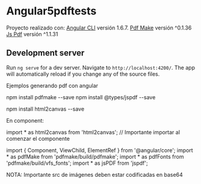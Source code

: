 # Angular5pdftests

Proyecto realizado con:
[Angular CLI](https://github.com/angular/angular-cli) versión 1.6.7.
[Pdf Make](http://pdfmake.org/) versión ^0.1.36
[Js Pdf](http://pdfmake.org/) versión ^1.1.31
## Development server

Run `ng serve` for a dev server. Navigate to `http://localhost:4200/`. The app will automatically reload if you change any of the source files.

Ejemplos generando pdf con angular 

npm install pdfmake --save
npm install @types/jspdf --save

npm install html2canvas --save


En component: 

import * as html2canvas from 'html2canvas'; // Importante  importar al comenzar el componente

import { Component, ViewChild, ElementRef } from '@angular/core';
import * as pdfMake from 'pdfmake/build/pdfmake';
import * as pdfFonts from 'pdfmake/build/vfs_fonts';
import * as jsPDF from 'jspdf';

NOTA: Importante src de imágenes deben estar codificadas en base64